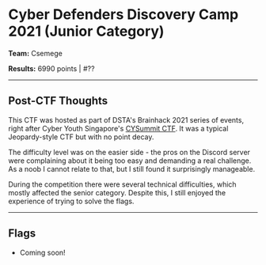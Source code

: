 # Cyber Defenders Discovery Camp 2021 (Junior Category)

**Team:** Csemege 

**Results:** 6990 points | #??

---

## Post-CTF Thoughts

This CTF was hosted as part of DSTA's Brainhack 2021 series of events, right after Cyber Youth Singapore's [CYSummit CTF](). It was a typical Jeopardy-style CTF but with no point decay.

The difficulty level was on the easier side - the pros on the Discord server were complaining about it being too easy and demanding a real challenge. As a noob I cannot relate to that, but I still found it surprisingly manageable.

During the competition there were several technical difficulties, which mostly affected the senior category. Despite this, I still enjoyed the experience of trying to solve the flags.

---

## Flags
* Coming soon!

